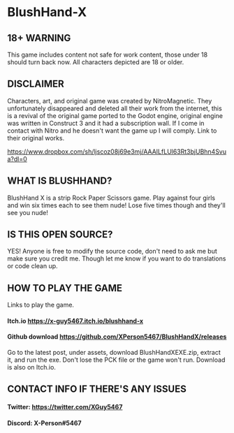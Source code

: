 # BlushHand-X
## 18+ WARNING

This game includes content not safe for work content, those under 18 should turn back now. All characters depicted are 18 or older.

## DISCLAIMER

Characters, art, and original game was created by NitroMagnetic. They unfortunately disappeared and deleted all their work from the internet, this is a revival of the original game ported to the Godot engine, original engine was written in Construct 3 and it had a subscription wall. If I come in contact with Nitro and he doesn't want the game up I will comply. Link to their original works.

https://www.dropbox.com/sh/ljscoz08j69e3mj/AAAILfLUl63Rt3bjUBhn4Svua?dl=0

## WHAT IS BLUSHHAND?

BlushHand X is a strip Rock Paper Scissors game. Play against four girls and win six times each to see them nude!  Lose five times though and they'll see you nude!

## IS THIS OPEN SOURCE?

YES! Anyone is free to modify the source code, don't need to ask me but make sure you credit me. Though let me know if you want to do translations or code clean up. 

## HOW TO PLAY THE GAME

Links to play the game.

#### Itch.io https://x-guy5467.itch.io/blushhand-x
#### Github download https://github.com/XPerson5467/BlushHandX/releases
Go to the latest post, under assets, download BlushHandXEXE.zip, extract it, and run the exe. Don't lose the PCK file or the game won't run.
Download is also on Itch.io.

## CONTACT INFO IF THERE'S ANY ISSUES
#### Twitter: https://twitter.com/XGuy5467
#### Discord: X-Person#5467
